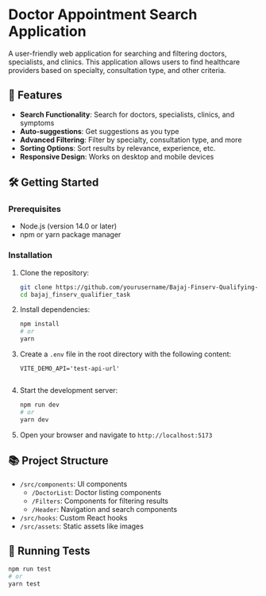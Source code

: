 # Doctor Appointment Search Application

A user-friendly web application for searching and filtering doctors, specialists, and clinics. This application allows users to find healthcare providers based on specialty, consultation type, and other criteria.

## 🚀 Features

- **Search Functionality**: Search for doctors, specialists, clinics, and symptoms
- **Auto-suggestions**: Get suggestions as you type
- **Advanced Filtering**: Filter by specialty, consultation type, and more
- **Sorting Options**: Sort results by relevance, experience, etc.
- **Responsive Design**: Works on desktop and mobile devices

## 🛠️ Getting Started

### Prerequisites

- Node.js (version 14.0 or later)
- npm or yarn package manager

### Installation

1. Clone the repository:
   ```bash
   git clone https://github.com/yourusername/Bajaj-Finserv-Qualifying-Project
   cd bajaj_finserv_qualifier_task
   ```

2. Install dependencies:
   ```bash
   npm install
   # or
   yarn
   ```

3. Create a `.env` file in the root directory with the following content:
   ```
   VITE_DEMO_API='test-api-url'
  
   ```

4. Start the development server:
   ```bash
   npm run dev
   # or
   yarn dev
   ```

5. Open your browser and navigate to `http://localhost:5173`

## 📚 Project Structure

- `/src/components`: UI components
  - `/DoctorList`: Doctor listing components
  - `/Filters`: Components for filtering results
  - `/Header`: Navigation and search components
- `/src/hooks`: Custom React hooks
- `/src/assets`: Static assets like images

## 🧪 Running Tests

```bash
npm run test
# or
yarn test
```



